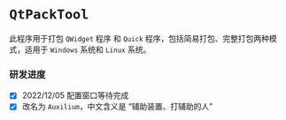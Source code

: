 # `QtPackTool`
此程序用于打包 `QWidget` 程序 和 `Quick` 程序，包括简易打包、完整打包两种模式，适用于 `Windows` 系统和 `Linux` 系统。

### 研发进度

- [x] 2022/12/05  配置窗口等待完成
- [x] 改名为 `Auxilium`，中文含义是 “辅助装置、打辅助的人”
